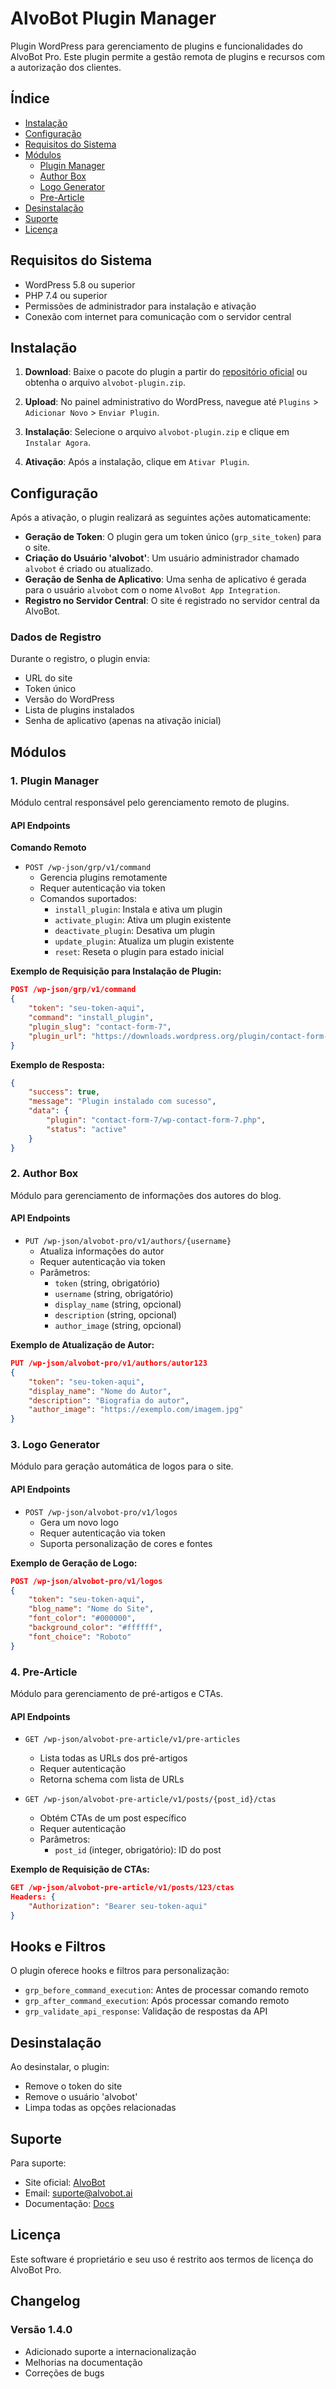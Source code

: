 # AlvoBot Plugin Manager

Plugin WordPress para gerenciamento de plugins e funcionalidades do AlvoBot Pro. Este plugin permite a gestão remota de plugins e recursos com a autorização dos clientes.

## Índice

- [Instalação](#instalação)
- [Configuração](#configuração)
- [Requisitos do Sistema](#requisitos-do-sistema)
- [Módulos](#módulos)
  - [Plugin Manager](#1-plugin-manager)
  - [Author Box](#2-author-box)
  - [Logo Generator](#3-logo-generator)
  - [Pre-Article](#4-pre-article)
- [Desinstalação](#desinstalação)
- [Suporte](#suporte)
- [Licença](#licença)

## Requisitos do Sistema

- WordPress 5.8 ou superior
- PHP 7.4 ou superior
- Permissões de administrador para instalação e ativação
- Conexão com internet para comunicação com o servidor central

## Instalação

1. **Download**: Baixe o pacote do plugin a partir do [repositório oficial](https://alvobot.com/alvobot-plugin) ou obtenha o arquivo `alvobot-plugin.zip`.

2. **Upload**: No painel administrativo do WordPress, navegue até `Plugins` > `Adicionar Novo` > `Enviar Plugin`.

3. **Instalação**: Selecione o arquivo `alvobot-plugin.zip` e clique em `Instalar Agora`.

4. **Ativação**: Após a instalação, clique em `Ativar Plugin`.

## Configuração

Após a ativação, o plugin realizará as seguintes ações automaticamente:

- **Geração de Token**: O plugin gera um token único (`grp_site_token`) para o site.
- **Criação do Usuário 'alvobot'**: Um usuário administrador chamado `alvobot` é criado ou atualizado.
- **Geração de Senha de Aplicativo**: Uma senha de aplicativo é gerada para o usuário `alvobot` com o nome `AlvoBot App Integration`.
- **Registro no Servidor Central**: O site é registrado no servidor central da AlvoBot.

### Dados de Registro

Durante o registro, o plugin envia:
- URL do site
- Token único
- Versão do WordPress
- Lista de plugins instalados
- Senha de aplicativo (apenas na ativação inicial)

## Módulos

### 1. Plugin Manager

Módulo central responsável pelo gerenciamento remoto de plugins.

#### API Endpoints

**Comando Remoto**
- `POST /wp-json/grp/v1/command`
  - Gerencia plugins remotamente
  - Requer autenticação via token
  - Comandos suportados:
    - `install_plugin`: Instala e ativa um plugin
    - `activate_plugin`: Ativa um plugin existente
    - `deactivate_plugin`: Desativa um plugin
    - `update_plugin`: Atualiza um plugin existente
    - `reset`: Reseta o plugin para estado inicial

**Exemplo de Requisição para Instalação de Plugin:**
```json
POST /wp-json/grp/v1/command
{
    "token": "seu-token-aqui",
    "command": "install_plugin",
    "plugin_slug": "contact-form-7",
    "plugin_url": "https://downloads.wordpress.org/plugin/contact-form-7.latest-stable.zip"
}
```

**Exemplo de Resposta:**
```json
{
    "success": true,
    "message": "Plugin instalado com sucesso",
    "data": {
        "plugin": "contact-form-7/wp-contact-form-7.php",
        "status": "active"
    }
}
```

### 2. Author Box

Módulo para gerenciamento de informações dos autores do blog.

#### API Endpoints

- `PUT /wp-json/alvobot-pro/v1/authors/{username}`
  - Atualiza informações do autor
  - Requer autenticação via token
  - Parâmetros:
    - `token` (string, obrigatório)
    - `username` (string, obrigatório)
    - `display_name` (string, opcional)
    - `description` (string, opcional)
    - `author_image` (string, opcional)

**Exemplo de Atualização de Autor:**
```json
PUT /wp-json/alvobot-pro/v1/authors/autor123
{
    "token": "seu-token-aqui",
    "display_name": "Nome do Autor",
    "description": "Biografia do autor",
    "author_image": "https://exemplo.com/imagem.jpg"
}
```

### 3. Logo Generator

Módulo para geração automática de logos para o site.

#### API Endpoints

- `POST /wp-json/alvobot-pro/v1/logos`
  - Gera um novo logo
  - Requer autenticação via token
  - Suporta personalização de cores e fontes

**Exemplo de Geração de Logo:**
```json
POST /wp-json/alvobot-pro/v1/logos
{
    "token": "seu-token-aqui",
    "blog_name": "Nome do Site",
    "font_color": "#000000",
    "background_color": "#ffffff",
    "font_choice": "Roboto"
}
```

### 4. Pre-Article

Módulo para gerenciamento de pré-artigos e CTAs.

#### API Endpoints

- `GET /wp-json/alvobot-pre-article/v1/pre-articles`
  - Lista todas as URLs dos pré-artigos
  - Requer autenticação
  - Retorna schema com lista de URLs

- `GET /wp-json/alvobot-pre-article/v1/posts/{post_id}/ctas`
  - Obtém CTAs de um post específico
  - Requer autenticação
  - Parâmetros:
    - `post_id` (integer, obrigatório): ID do post

**Exemplo de Requisição de CTAs:**
```json
GET /wp-json/alvobot-pre-article/v1/posts/123/ctas
Headers: {
    "Authorization": "Bearer seu-token-aqui"
}
```

## Hooks e Filtros

O plugin oferece hooks e filtros para personalização:

- `grp_before_command_execution`: Antes de processar comando remoto
- `grp_after_command_execution`: Após processar comando remoto
- `grp_validate_api_response`: Validação de respostas da API

## Desinstalação

Ao desinstalar, o plugin:
- Remove o token do site
- Remove o usuário 'alvobot'
- Limpa todas as opções relacionadas

## Suporte

Para suporte:
- Site oficial: [AlvoBot](https://alvobot.ai)
- Email: suporte@alvobot.ai
- Documentação: [Docs](https://docs.alvobot.ai)

## Licença

Este software é proprietário e seu uso é restrito aos termos de licença do AlvoBot Pro.

## Changelog

### Versão 1.4.0
- Adicionado suporte a internacionalização
- Melhorias na documentação
- Correções de bugs